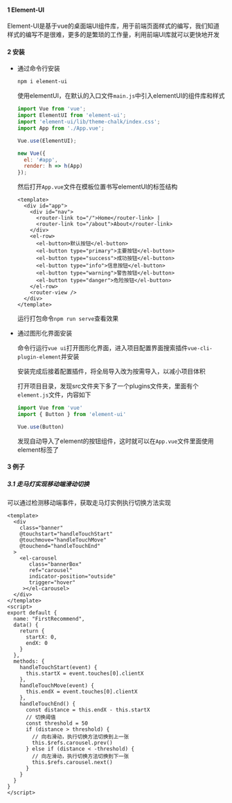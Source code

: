 #### 1 Element-UI

Element-UI是基于vue的桌面端UI组件库，用于前端页面样式的编写，我们知道样式的编写不是很难，更多的是繁琐的工作量，利用前端UI库就可以更快地开发

#### 2 安装

- 通过命令行安装

  ```sh
  npm i element-ui
  ```

  使用elementUI，在默认的入口文件`main.js`中引入elementUI的组件库和样式

  ```js
  import Vue from 'vue';
  import ElementUI from 'element-ui';
  import 'element-ui/lib/theme-chalk/index.css';
  import App from './App.vue';
  
  Vue.use(ElementUI);
  
  new Vue({
    el: '#app',
    render: h => h(App)
  });
  ```

  然后打开`App.vue`文件在模板位置书写elementUI的标签结构

  ```vue
  <template>
    <div id="app">
      <div id="nav">
        <router-link to="/">Home</router-link> |
        <router-link to="/about">About</router-link>
      </div>
      <el-row>
        <el-button>默认按钮</el-button>
        <el-button type="primary">主要按钮</el-button>
        <el-button type="success">成功按钮</el-button>
        <el-button type="info">信息按钮</el-button>
        <el-button type="warning">警告按钮</el-button>
        <el-button type="danger">危险按钮</el-button>
      </el-row>
      <router-view />
    </div>
  </template>
  ```

  运行打包命令`npm run serve`查看效果

- 通过图形化界面安装

  命令行运行`vue ui`打开图形化界面，进入项目配置界面搜索插件`vue-cli-plugin-element`并安装

  安装完成后接着配置插件，将全局导入改为按需导入，以减小项目体积

  打开项目目录，发现src文件夹下多了一个plugins文件夹，里面有个`element.js`文件，内容如下

  ```js
  import Vue from 'vue'
  import { Button } from 'element-ui'
  
  Vue.use(Button)
  ```

  发现自动导入了element的按钮组件，这时就可以在`App.vue`文件里面使用element标签了

#### 3 例子

##### 3.1 走马灯实现移动端滑动切换

可以通过检测移动端事件，获取走马灯实例执行切换方法实现

```vue
<template>
  <div
    class="banner"
    @touchstart="handleTouchStart"
    @touchmove="handleTouchMove"
    @touchend="handleTouchEnd"
  >
    <el-carousel
       class="bannerBox"
       ref="carousel"
       indicator-position="outside"
       trigger="hover"
     ></el-carousel>
  </div>
</template>
<script>
export default {
  name: "FirstRecommend",
  data() {
    return {
      startX: 0,
      endX: 0
    }
  },
  methods: {
    handleTouchStart(event) {
      this.startX = event.touches[0].clientX
    },
    handleTouchMove(event) {
      this.endX = event.touches[0].clientX
    },
    handleTouchEnd() {
      const distance = this.endX - this.startX
      // 切换阈值
      const threshold = 50
      if (distance > threshold) {
        // 向右滑动，执行切换方法切换到上一张
        this.$refs.carousel.prev()
      } else if (distance < -threshold) {
        // 向左滑动，执行切换方法切换到下一张
        this.$refs.carousel.next()
      }
    }
  }
}
</script>
```

















